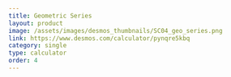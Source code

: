 ```yaml
---
title: Geometric Series
layout: product
image: /assets/images/desmos_thumbnails/SC04_geo_series.png
link: https://www.desmos.com/calculator/pynqre5kbq
category: single
type: calculator
order: 4
---
```

